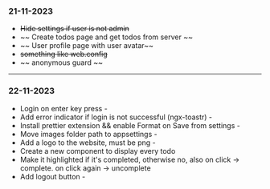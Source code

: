 ### 21-11-2023

- ~~Hide settings if user is not admin~~
- ~~ Create todos page and get todos from server ~~
- ~~ User profile page with user avatar~~
- ~~something like web.config~~
- ~~ anonymous guard ~~

---

### 22-11-2023

- Login on enter key press -
- Add error indicator if login is not successful (ngx-toastr) -
- Install prettier extension && enable Format on Save from settings -
- Move images folder path to appsettings -
- Add a logo to the website, must be png -
- Create a new component to display every todo
- Make it highlighted if it's completed, otherwise no, also on click -> complete. on click again -> uncomplete
- Add logout button -

